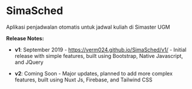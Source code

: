 # SimaSched

Aplikasi penjadwalan otomatis untuk jadwal kuliah di Simaster UGM

**Release Notes:**

* **v1**: September 2019 - https://verm024.github.io/SimaSched/v1/ - Initial release with simple features, built using Bootstrap, Native Javascript, and JQuery

* **v2**: Coming Soon - Major updates, planned to add more complex features, built using Nuxt Js, Firebase, and Tailwind CSS
